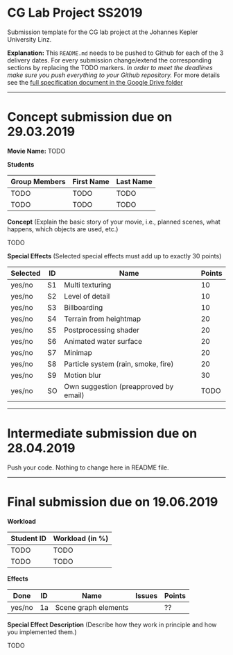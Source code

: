 # CG Lab Project SS2019
Submission template for the CG lab project at the Johannes Kepler University Linz.

**Explanation:**
This `README.md` needs to be pushed to Github for each of the 3 delivery dates.
For every submission change/extend the corresponding sections by replacing the TODO markers.
*In order to meet the deadlines make sure you push everything to your Github repository.*
For more details see the [full specification document in the Google Drive folder](https://www.cg.jku.at/teaching/computergraphics/lab)

---

# Concept submission due on 29.03.2019

**Movie Name:** 
TODO

**Students**

| Group Members | First Name  | Last Name      |
| --------------|-------------|----------------|
| TODO          | TODO        | TODO           |
| TODO          | TODO        | TODO           |

**Concept** (Explain the basic story of your movie, i.e., planned scenes, what happens, which objects are used, etc.)

TODO

**Special Effects** (Selected special effects must add up to exactly 30 points)

| Selected | ID | Name                                  | Points |
|----------|----|---------------------------------------|--------|
| yes/no   | S1 | Multi texturing                       | 10     |  
| yes/no   | S2 | Level of detail                       | 10     |
| yes/no   | S3 | Billboarding                          | 10     |
| yes/no   | S4 | Terrain from heightmap                | 20     |
| yes/no   | S5 | Postprocessing shader                 | 20     |
| yes/no   | S6 | Animated water surface                | 20     |
| yes/no   | S7 | Minimap                               | 20     |
| yes/no   | S8 | Particle system (rain, smoke, fire)   | 20     |
| yes/no   | S9 | Motion blur                           | 30     |
| yes/no   | SO | Own suggestion (preapproved by email) | TODO   |

---

# Intermediate submission due on 28.04.2019
Push your code. Nothing to change here in README file.

---

# Final submission due on 19.06.2019


**Workload**

| Student ID     | Workload (in %) |
| ---------------|-----------------|
| TODO           | TODO            |
| TODO           | TODO            |

**Effects**

| Done   | ID | Name                    | Issues | Points |
|--------|----|-------------------------|--------|--------|
| yes/no | 1a | Scene graph elements    |        | ??     |

**Special Effect Description** (Describe how they work in principle and how you implemented them.)

TODO



